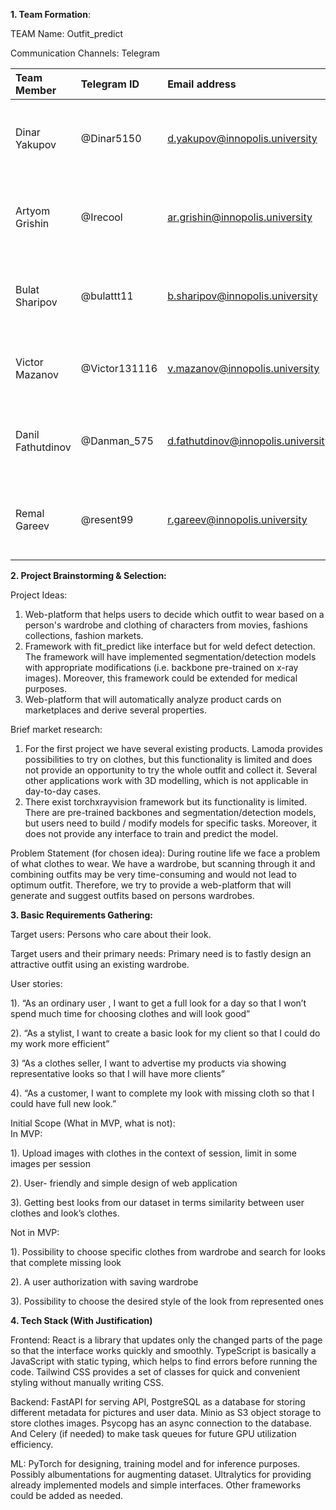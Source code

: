 **1\. Team Formation**:

TEAM Name: Outfit\_predict

Communication Channels: Telegram

| Team Member | Telegram ID | Email address | Track | Responsibilities |
| :---- | :---- | :---- | :---- | :---- |
| Dinar Yakupov | @Dinar5150 | d.yakupov@innopolis.university | Frontend | Designing UX/UI of project application  Developing Frontend for project application Contribute to writing reports and making presentation Commit link:[https://github.com/IU-Capstone-Project-2025/Outfit\_predict/commit/bdd27021c52d4a241164836bdff18f99c1888af5](https://github.com/IU-Capstone-Project-2025/Outfit_predict/commit/bdd27021c52d4a241164836bdff18f99c1888af5) |
| Artyom Grishin | @Irecool | ar.grishin@innopolis.university | Backend | Designing backend architecture for project application Developing backend application for project Contribute to writing reports and possibly to ML part Wrote dataset comparison: [https://github.com/IU-Capstone-Project-2025/Outfit\_predict/commit/288e915f65b0768f59c5683abf76805aa5c592fe](https://github.com/IU-Capstone-Project-2025/Outfit_predict/commit/288e915f65b0768f59c5683abf76805aa5c592fe)  |
| Bulat Sharipov | @bulattt11 | b.sharipov@innopolis.university | ML | Designing ML part of the application Researching current approaches in project objective Contribute to writing reports and possibly to backend part Commit link:[https://github.com/IU-Capstone-Project-2025/Outfit\_predict/commit/5a0347da914714069cbd99a0dba23539f12eefa6](https://github.com/IU-Capstone-Project-2025/Outfit_predict/commit/5a0347da914714069cbd99a0dba23539f12eefa6) |
| Victor Mazanov | @Victor131116 | v.mazanov@innopolis.university | Team Lead | Writing reports Making presentation Contribute to ML, Backend, DevOps part Commit link:[https://github.com/IU-Capstone-Project-2025/Outfit\_predict/commit/6859e4b35de8deea63cfc06d1125cd71c29beb08](https://github.com/IU-Capstone-Project-2025/Outfit_predict/commit/6859e4b35de8deea63cfc06d1125cd71c29beb08) |
| Danil Fathutdinov | @Danman\_575 | d.fathutdinov@innopolis.university | ML | Designing ML part of the application Researching current approaches in project objective Contribute to writing reports and possibly to backend part Commit link: [https://github.com/IU-Capstone-Project-2025/Outfit\_predict/commit/ac05bd84f76e8c0a0469e95fc4f4f57ed363c5cd](https://github.com/IU-Capstone-Project-2025/Outfit_predict/commit/ac05bd84f76e8c0a0469e95fc4f4f57ed363c5cd)  |
| Remal Gareev | @resent99 | r.gareev@innopolis.university | DevOps | Designing architecture for project deployment Deploying the project on local servers Possibly contribute to backend and ML parts. Wrote a part of backend, but send it in Telegram as a file: [https://github.com/IU-Capstone-Project-2025/Outfit\_predict/commit/b8583666c90718293134bfbb75c808baf4c2ed5a](https://github.com/IU-Capstone-Project-2025/Outfit_predict/commit/b8583666c90718293134bfbb75c808baf4c2ed5a) |

**2\. Project Brainstorming & Selection:**

Project Ideas:

1. Web-platform that helps users to decide which outfit to wear based on a person's wardrobe and clothing of characters from movies, fashions collections, fashion markets.  
2. Framework with fit\_predict like interface but for weld defect detection. The framework will have implemented segmentation/detection models with appropriate modifications (i.e. backbone pre-trained on x-ray images). Moreover, this framework could be extended for medical purposes.  
3. Web-platform that will automatically analyze product cards on marketplaces and derive several properties. 

Brief market research:

1. For the first project we have several existing products. Lamoda provides possibilities to try on clothes, but this functionality is limited and does not provide an opportunity to try the whole outfit and collect it. Several other applications work with 3D modelling, which is not applicable in day-to-day cases.  
2. There exist torchxrayvision framework but its functionality is limited. There are pre-trained backbones and segmentation/detection models, but users need to build / modify models for specific tasks. Moreover, it does not provide any interface to train and predict the model. 

Problem Statement (for chosen idea): During routine life we face a problem of what clothes to wear. We have a wardrobe, but scanning through it and combining outfits may be very time-consuming and would not lead to optimum outfit. Therefore, we try to provide a web-platform that will generate and suggest outfits based on persons wardrobes.

**3\. Basic Requirements Gathering:**

Target users: Persons who care about their look.

Target users and their primary needs: Primary need is to fastly design an attractive outfit using an existing wardrobe.

User stories:

1). “As an ordinary user , I want to get a full look for a day so that I won’t spend much time for choosing clothes and will look good”

2). “As a stylist, I want to create a basic look for my client so that I could do my work more efficient”

3\) “As a clothes seller, I want to advertise my products via showing representative looks  so that I will have more clients”

4). “As a customer, I want to complete my look with missing cloth so that I could have full new look.”

Initial Scope (What in MVP, what is not):  
In MVP:

1). Upload images with clothes in the context of session, limit in some images per session

2). User- friendly and simple design of web application 

3). Getting best looks from our dataset in terms similarity between user clothes and look’s clothes.

Not in MVP:

1). Possibility to choose specific clothes from wardrobe and search for looks that complete missing look

2). A user authorization with saving wardrobe

3). Possibility to choose the desired style of the look from represented ones

**4\. Tech Stack (With Justification)**

Frontend: React is a library that updates only the changed parts of the page so that the interface works quickly and smoothly. TypeScript is basically a JavaScript with static typing, which helps to find errors before running the code. Tailwind CSS provides a set of classes for quick and convenient styling without manually writing CSS.

Backend: FastAPI for serving API, PostgreSQL as a database for storing different metadata for pictures and user data. Minio as S3 object storage to store clothes images. Psycopg has an async connection to the database. And Celery (if needed) to make task queues for future GPU utilization efficiency.

ML: PyTorch for designing, training model and for inference purposes. Possibly albumentations for augmenting dataset. Ultralytics for providing already implemented models and simple interfaces. Other frameworks could be added as needed.

